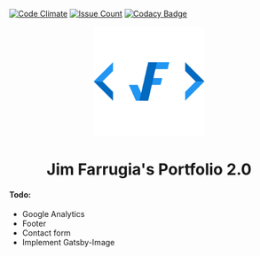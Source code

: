 [![Code Climate](https://codeclimate.com/github/Jimfarrugia/gatsby-portfolio/badges/gpa.svg)](https://codeclimate.com/github/Jimfarrugia/gatsby-portfolio)
[![Issue Count](https://codeclimate.com/github/Jimfarrugia/gatsby-portfolio/badges/issue_count.svg)](https://codeclimate.com/github/Jimfarrugia/gatsby-portfolio)
[![Codacy Badge](https://api.codacy.com/project/badge/Grade/990fb54ea8094f2aa0ed77f14e859820)](https://www.codacy.com/app/Vagr9K/gatsby-advanced-starter?utm_source=github.com&utm_medium=referral&utm_content=Vagr9K/gatsby-advanced-starter&utm_campaign=Badge_Grade)
<div align="center">
  <img src="static/logos/logo-1024.png" alt="Logo" width='200px' height='200px'/>
  <h1>Jim Farrugia's Portfolio 2.0</h1>
</div>

#### Todo:
- Google Analytics
- Footer
- Contact form
- Implement Gatsby-Image